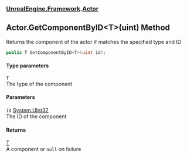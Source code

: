 ### [UnrealEngine.Framework](./UnrealEngine-Framework.md 'UnrealEngine.Framework').[Actor](./Actor.md 'UnrealEngine.Framework.Actor')
## Actor.GetComponentByID&lt;T&gt;(uint) Method
Returns the component of the actor if matches the specified type and ID  
```csharp
public T GetComponentByID<T>(uint id);
```
#### Type parameters
<a name='UnrealEngine-Framework-Actor-GetComponentByID-T-(uint)-T'></a>
`T`  
The type of the component  
  
#### Parameters
<a name='UnrealEngine-Framework-Actor-GetComponentByID-T-(uint)-id'></a>
`id` [System.UInt32](https://docs.microsoft.com/en-us/dotnet/api/System.UInt32 'System.UInt32')  
The ID of the component  
  
#### Returns
[T](#UnrealEngine-Framework-Actor-GetComponentByID-T-(uint)-T 'UnrealEngine.Framework.Actor.GetComponentByID&lt;T&gt;(uint).T')  
A component or `null` on failure  
